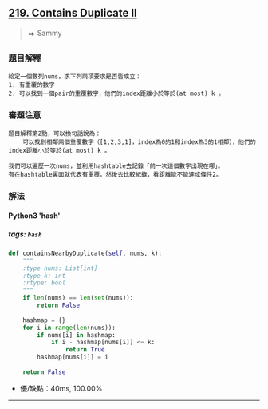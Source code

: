 ## [219. Contains Duplicate II](https://leetcode.com/problems/contains-duplicate-ii/)
> :black_nib: Sammy
### 題目解釋
    給定一個數列nums，求下列兩項要求是否皆成立：
    1. 有重覆的數字
    2. 可以找到一個pair的重覆數字，他們的index距離小於等於(at most) k 。
### 審題注意
    題目解釋第2點，可以換句話說為：
        可以找到相鄰兩個重覆數字（[1,2,3,1]，index為0的1和index為3的1相鄰），他們的index距離小於等於(at most) k 。
    
    我們可以遍歷一次nums，並利用hashtable去記錄「前一次這個數字出現在哪」。
    有在hashtable裏面就代表有重覆，然後去比較紀錄，看距離能不能達成條件2。
### 解法
#### Python3 'hash'
##### tags: `hash`
```python
def containsNearbyDuplicate(self, nums, k):
    """
    :type nums: List[int]
    :type k: int
    :rtype: bool
    """
    if len(nums) == len(set(nums)):
        return False
    
    hashmap = {}
    for i in range(len(nums)):
        if nums[i] in hashmap:
            if i - hashmap[nums[i]] <= k:
                return True
        hashmap[nums[i]] = i
    
    return False
```
- 優/缺點：40ms, 100.00%
---

